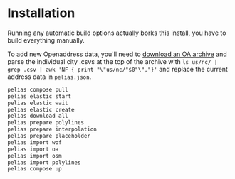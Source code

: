 # Installation 
Running any automatic build options actually borks this install, you have to build everything manually.

To add new Openaddress data, you'll need to [download an OA archive](https://batch.openaddresses.io/data) and parse the individual city .csvs at the top of the archive with `ls us/nc/ | grep .csv | awk 'NF { print "\"us/nc/"$0"\","}'` and replace the current address data in `pelias.json`.

```bash
pelias compose pull
pelias elastic start
pelias elastic wait
pelias elastic create
pelias download all
pelias prepare polylines
pelias prepare interpolation
pelias prepare placeholder
pelias import wof
pelias import oa
pelias import osm
pelias import polylines
pelias compose up
```